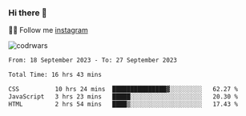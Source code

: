 ### Hi there 👋

👨‍💻 Follow me [instagram](https://instagram.com/an.grsmnko?igshid=ZDdkNTZiNTM=](https://instagram.com/an.grsmnko?igshid=ZDdkNTZiNTM=))

![codrwars](https://www.codewars.com/users/rsschool_c9af20f58c35c696/badges/micro) 

<!--START_SECTION:waka-->

```txt
From: 18 September 2023 - To: 27 September 2023

Total Time: 16 hrs 43 mins

CSS          10 hrs 24 mins  ███████████████▓░░░░░░░░░   62.27 %
JavaScript   3 hrs 23 mins   █████░░░░░░░░░░░░░░░░░░░░   20.30 %
HTML         2 hrs 54 mins   ████▒░░░░░░░░░░░░░░░░░░░░   17.43 %
```

<!--END_SECTION:waka-->
